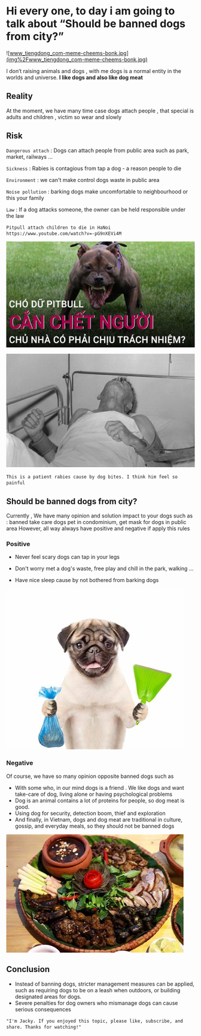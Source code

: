 # Hi every one, to day i am going to talk about “Should be banned dogs from city?”

![www_tiengdong_com-meme-cheems-bonk.jpg](img%2Fwww_tiengdong_com-meme-cheems-bonk.jpg)

I don’t raising animals and dogs , with me dogs is a normal entity in the worlds and universe.
**I like dogs and also like dog meat**

## Reality

At the moment, we have many time case dogs attach people , that special is adults and children , victim so wear and
slowly

## Risk

`Dangerous attach` : Dogs can attach people from public area such as park, market, railways ...

`Sickness` : Rabies is contagious from tap a dog - a reason people to die

`Environment` : we can't make control dogs waste in public area

`Noise pollution` : barking dogs make uncomfortable to neighbourhood or this your family

`Law` : If a dog attacks someone, the owner can be held responsible under the law

```text 
Pitpull attach children to die in HaNoi
https://www.youtube.com/watch?v=-pG9nXEVi4M
```
![maxresdefault.jpg](img%2Fmaxresdefault.jpg)

![benh-dai-va-cach-phong-tranh-benh-dai-1.jpg](img%2Fbenh-dai-va-cach-phong-tranh-benh-dai-1.jpg)

```
This is a patient rabies cause by dog bites. I think him feel so painful
```

## Should be banned dogs from city?

Currently , We have many opinion and solution impact to your dogs such as : banned take care dogs pet in condominium,
get mask for dogs in public area
However, all way always have positive and negative if apply this rules

### Positive

- Never feel scary dogs can tap in your legs

- Don't worry met a dog's waste, free play and chill in the park, walking ...

- Have nice sleep cause by not bothered from barking dogs

![OIP.jpeg](img%2FOIP.jpeg)

### Negative

Of course, we have so many opinion opposite banned dogs such as

- With some who, in our mind dogs is a friend . We like dogs and want take-care of dog, living alone or having
  psychological problems
- Dog is an animal contains a lot of proteins for people, so dog meat is good.
- Using dog for security, detection boom, thief and exploration
- And finally, in Vietnam, dogs and dog meat are traditional in culture, gossip, and everyday meals, so they should not be banned
  dogs  

![OIP (2).jpeg](img%2FOIP%20%282%29.jpeg)

## Conclusion

- Instead of banning dogs, stricter management measures can be applied, such as requiring dogs to be on a leash when
  outdoors, or building designated areas for dogs.
- Severe penalties for dog owners who mismanage dogs can cause serious consequences



```
"I'm Jacky. If you enjoyed this topic, please like, subscribe, and share. Thanks for watching!" 
```
